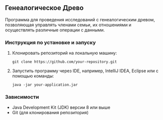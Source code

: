 ## Генеалогическое Древо

Программа для проведения исследований с генеалогическим древом, позволяющая управлять членами семьи, их отношениями и осуществлять различные операции с данными.

### Инструкция по установке и запуску

1. Клонировать репозиторий на локальную машину:
   ```
   git clone https://github.com/your-repository.git
   ```

2. Запустить программу через IDE, например, IntelliJ IDEA, Eclipse или с помощью команды:
   ```
   java -jar your-application.jar
   ```

### Зависимости

- Java Development Kit (JDK) версии 8 или выше
- Git (для клонирования репозитория)
